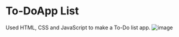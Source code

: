 # To-DoApp List
Used HTML, CSS and JavaScript to make a To-Do list app.
![image](https://github.com/shaktimaan29/To-DoApp/assets/76099625/491e66ee-8c7e-4310-908d-cf65b4374694)
